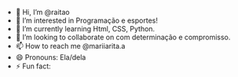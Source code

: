 - 👋 Hi, I’m @raitao
- 👀 I’m interested in Programação e esportes!
- 🌱 I’m currently learning Html, CSS, Python.
- 💞️ I’m looking to collaborate on com determinação e compromisso. 
- 📫 How to reach me @mariiarita.a 
- 😄 Pronouns: Ela/dela
- ⚡ Fun fact: 

<!---
raitao/raitao is a ✨ special ✨ repository because its `README.md` (this file) appears on your GitHub profile.
You can click the Preview link to take a look at your changes.
--->
